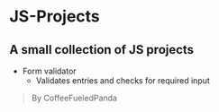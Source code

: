 # JS-Projects

## A small collection of JS projects

* Form validator
  * Validates entries and checks for required input

> By CoffeeFueledPanda
